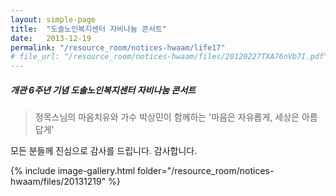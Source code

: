 ```yaml
---
layout: simple-page
title:  "도솔노인복지센터 자비나눔 콘서트"
date:   2013-12-19
permalink: "/resource_room/notices-hwaam/life17"
# file_url: "/resource_room/notices-hwaam/files/20120227TXA76nVb7I.pdf"
---
```


##### **개관 6주년 기념 도솔노인복지센터 자비나눔 콘서트**

> 정목스님의 마음치유와 가수 박상민이 함께하는 '마음은 자유롭게, 세상은 아름답게'
 
모든 분들께 진심으로 감사를 드립니다. 감사합니다.

{% include image-gallery.html folder="/resource_room/notices-hwaam/files/20131219" %}

